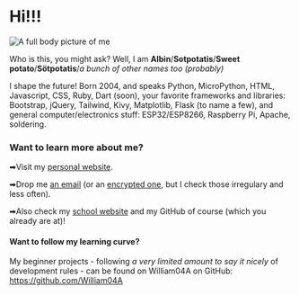 # Hi!!!

![A full body picture of me](https://albins.website/static/albin-full-body.png)

Who is this, you might ask? Well, I am **Albin**/**Sotpotatis**/**Sweet potato**/**Sötpotatis**/*a bunch of other names too (probably)*

I shape the future! Born 2004, and speaks Python, MicroPython, HTML, Javascript, CSS, Ruby, Dart (soon), your favorite frameworks and libraries: Bootstrap, jQuery, Tailwind, Kivy, Matplotlib, Flask (to name a few), and general computer/electronics stuff: ESP32/ESP8266, Raspberry Pi, Apache, soldering. 

### Want to learn more about me?

➡Visit my [personal website](https://albins.website).

➡Drop me [an email](mailto:albin@albins.website) (or an [encrypted one](mailto:albinsmejladress@protonmail.com), but I check those irregulary and less often).

➡Also check my [school website](https://20alse.stockholmscience.se) and my GitHub of course (which you already are at)!


#### Want to follow my learning curve?

My beginner projects - following *a very limited amount to say it nicely* of development rules - can be found on William04A on GitHub: https://github.com/William04A
